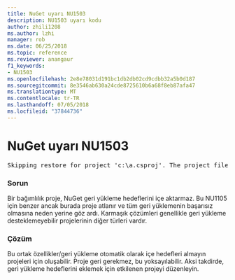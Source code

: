 ```yaml
---
title: NuGet uyarı NU1503
description: NU1503 uyarı kodu
author: zhili1208
ms.author: lzhi
manager: rob
ms.date: 06/25/2018
ms.topic: reference
ms.reviewer: anangaur
f1_keywords:
- NU1503
ms.openlocfilehash: 2e8e78031d191bc1db2db02cd9cdbb32a5b0d187
ms.sourcegitcommit: 8e3546ab630a24cde8725610b6a68f8eb87afa47
ms.translationtype: MT
ms.contentlocale: tr-TR
ms.lasthandoff: 07/05/2018
ms.locfileid: "37844736"
---
```

# <a name="nuget-warning-nu1503"></a>NuGet uyarı NU1503

<pre>Skipping restore for project 'c:\a.csproj'. The project file may be invalid or missing targets required for restore.</pre>

### <a name="issue"></a>Sorun
Bir bağımlılık proje, NuGet geri yükleme hedeflerini içe aktarmaz. Bu NU1105 için benzer ancak burada proje atlanır ve tüm geri yüklemenin başarısız olmasına neden yerine göz ardı. Karmaşık çözümleri genellikle geri yükleme desteklemeyebilir projelerinin diğer türleri vardır.

### <a name="solution"></a>Çözüm
Bu ortak özellikler/geri yükleme otomatik olarak içe hedefleri almayın projeleri için oluşabilir. Proje geri gerekmez, bu yoksayılabilir. Aksi takdirde, geri yükleme hedeflerini eklemek için etkilenen projeyi düzenleyin.